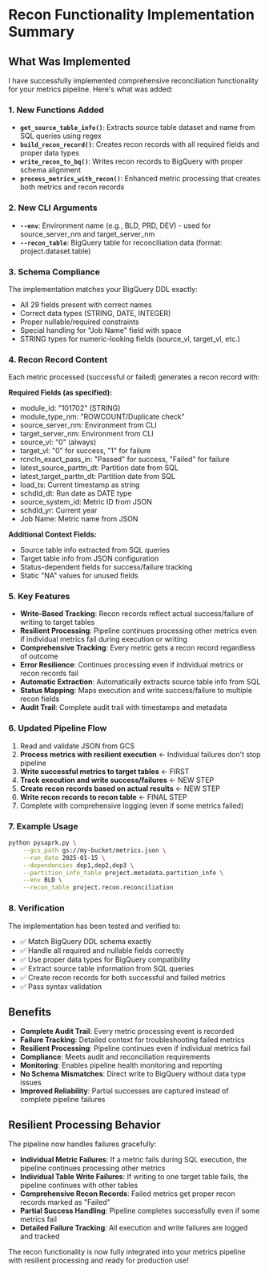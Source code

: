 # Recon Functionality Implementation Summary

## What Was Implemented

I have successfully implemented comprehensive reconciliation functionality for your metrics pipeline. Here's what was added:

### 1. New Functions Added

- **`get_source_table_info()`**: Extracts source table dataset and name from SQL queries using regex
- **`build_recon_record()`**: Creates recon records with all required fields and proper data types
- **`write_recon_to_bq()`**: Writes recon records to BigQuery with proper schema alignment
- **`process_metrics_with_recon()`**: Enhanced metric processing that creates both metrics and recon records

### 2. New CLI Arguments

- **`--env`**: Environment name (e.g., BLD, PRD, DEV) - used for source_server_nm and target_server_nm
- **`--recon_table`**: BigQuery table for reconciliation data (format: project.dataset.table)

### 3. Schema Compliance

The implementation matches your BigQuery DDL exactly:
- All 29 fields present with correct names
- Correct data types (STRING, DATE, INTEGER)
- Proper nullable/required constraints
- Special handling for "Job Name" field with space
- STRING types for numeric-looking fields (source_vl, target_vl, etc.)

### 4. Recon Record Content

Each metric processed (successful or failed) generates a recon record with:

**Required Fields (as specified):**
- module_id: "101702" (STRING)
- module_type_nm: "ROWCOUNT/Duplicate check" 
- source_server_nm: Environment from CLI
- target_server_nm: Environment from CLI  
- source_vl: "0" (always)
- target_vl: "0" for success, "1" for failure
- rcncln_exact_pass_in: "Passed" for success, "Failed" for failure
- latest_source_parttn_dt: Partition date from SQL
- latest_target_parttn_dt: Partition date from SQL
- load_ts: Current timestamp as string
- schdld_dt: Run date as DATE type
- source_system_id: Metric ID from JSON
- schdld_yr: Current year
- Job Name: Metric name from JSON

**Additional Context Fields:**
- Source table info extracted from SQL queries
- Target table info from JSON configuration
- Status-dependent fields for success/failure tracking
- Static "NA" values for unused fields

### 5. Key Features

- **Write-Based Tracking**: Recon records reflect actual success/failure of writing to target tables
- **Resilient Processing**: Pipeline continues processing other metrics even if individual metrics fail during execution or writing
- **Comprehensive Tracking**: Every metric gets a recon record regardless of outcome
- **Error Resilience**: Continues processing even if individual metrics or recon records fail
- **Automatic Extraction**: Automatically extracts source table info from SQL
- **Status Mapping**: Maps execution and write success/failure to multiple recon fields
- **Audit Trail**: Complete audit trail with timestamps and metadata

### 6. Updated Pipeline Flow

1. Read and validate JSON from GCS
2. **Process metrics with resilient execution** ← Individual failures don't stop pipeline
3. **Write successful metrics to target tables** ← FIRST
4. **Track execution and write success/failures** ← NEW STEP
5. **Create recon records based on actual results** ← NEW STEP
6. **Write recon records to recon table** ← FINAL STEP
7. Complete with comprehensive logging (even if some metrics failed)

### 7. Example Usage

```bash
python pysaprk.py \
    --gcs_path gs://my-bucket/metrics.json \
    --run_date 2025-01-15 \
    --dependencies dep1,dep2,dep3 \
    --partition_info_table project.metadata.partition_info \
    --env BLD \
    --recon_table project.recon.reconciliation
```

### 8. Verification

The implementation has been tested and verified to:
- ✅ Match BigQuery DDL schema exactly
- ✅ Handle all required and nullable fields correctly
- ✅ Use proper data types for BigQuery compatibility
- ✅ Extract source table information from SQL queries
- ✅ Create recon records for both successful and failed metrics
- ✅ Pass syntax validation

## Benefits

- **Complete Audit Trail**: Every metric processing event is recorded
- **Failure Tracking**: Detailed context for troubleshooting failed metrics
- **Resilient Processing**: Pipeline continues even if individual metrics fail
- **Compliance**: Meets audit and reconciliation requirements
- **Monitoring**: Enables pipeline health monitoring and reporting
- **No Schema Mismatches**: Direct write to BigQuery without data type issues
- **Improved Reliability**: Partial successes are captured instead of complete pipeline failures

## Resilient Processing Behavior

The pipeline now handles failures gracefully:

- **Individual Metric Failures**: If a metric fails during SQL execution, the pipeline continues processing other metrics
- **Individual Table Write Failures**: If writing to one target table fails, the pipeline continues with other tables
- **Comprehensive Recon Records**: Failed metrics get proper recon records marked as "Failed"
- **Partial Success Handling**: Pipeline completes successfully even if some metrics fail
- **Detailed Failure Tracking**: All execution and write failures are logged and tracked

The recon functionality is now fully integrated into your metrics pipeline with resilient processing and ready for production use! 